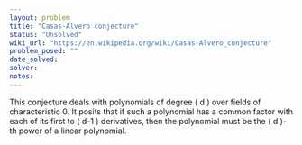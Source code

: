```yaml
---
layout: problem
title: "Casas-Alvero conjecture"
status: "Unsolved"
wiki_url: "https://en.wikipedia.org/wiki/Casas-Alvero_conjecture"
problem_posed: ""
date_solved:
solver:
notes:
---
```

This conjecture deals with polynomials of degree \( d \) over fields of characteristic 0. It posits that if such a polynomial has a common factor with each of its first to \( d-1 \) derivatives, then the polynomial must be the \( d \)-th power of a linear polynomial.